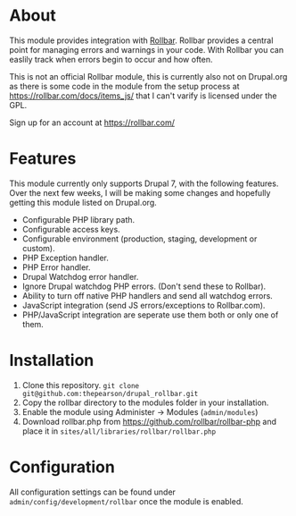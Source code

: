 About
=====

This module provides integration with [Rollbar](https://rollbar.com/). Rollbar provides a central
point for managing errors and warnings in your code. With Rollbar you can easlily track when errors begin to occur and how often.

This is not an official Rollbar module, this is currently also not on Drupal.org as there is some code in the module from the setup process at https://rollbar.com/docs/items_js/ that I can't varify is licensed under the GPL. 

Sign up for an account at https://rollbar.com/


Features
========

This module currently only supports Drupal 7, with the following features. Over the next few weeks, I will be making some changes and hopefully getting this module listed on Drupal.org.

* Configurable PHP library path.
* Configurable access keys.
* Configurable environment (production, staging, development or custom).
* PHP Exception handler.
* PHP Error handler.
* Drupal Watchdog error handler.
* Ignore Drupal watchdog PHP errors. (Don't send these to Rollbar).
* Ability to turn off native PHP handlers and send all watchdog errors.
* JavaScript integration (send JS errors/exceptions to Rollbar.com).
* PHP/JavaScript integration are seperate use them both or only one of them.

Installation
============

1. Clone this repository. `git clone git@github.com:thepearson/drupal_rollbar.git`
2. Copy the rollbar directory to the modules folder in your installation.
3. Enable the module using Administer -> Modules (`admin/modules`)
4. Download rollbar.php from https://github.com/rollbar/rollbar-php and place it in `sites/all/libraries/rollbar/rollbar.php`


Configuration
=============

All configuration settings can be found under `admin/config/development/rollbar` once the module is enabled.




